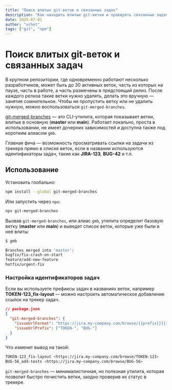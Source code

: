 ```yaml
---
title: "Поиск влитых git-веток и связанных задач"
description: "Как находить влитые git-ветки и проверять связанные задачи в трекере. Упрощает очистку репозитория после релизов и помогает не потерять важное."
date: 2025-07-01
author: "vchet"
tags: ["git", "npm"]
---
```


# Поиск влитых git-веток и связанных задач

В крупном репозитории, где одновременно работают несколько разработчиков, может быть до 30 активных веток, часть из которых на паузе, часть в работе, а часть размечены в предстоящий релиз. После каждого релиза такие ветки нужно удалять, делать это вручную — занятие сомнительное. Чтобы не пропустить ветку или не удалить нужную, можно воспользоваться `git-merged-branches`.

[git-merged-branches](https://www.npmjs.com/package/git-merged-branches) — это CLI-утилита, которая показывает ветки, влитые в основную (**master** или **main**). Работает локально, проста в использовании, не имеет дочерних зависимостей и доступна также под коротким алиасом `gmb`.

Главная фича — возможность просматривать ссылки на задачи из трекера прямо в списке веток, если в названии используются идентификаторы задач, такие как **JIRA-123**, **BUG-42** и т.п.

## Использование

Установить глобально:

```bash
npm install --global git-merged-branches
```

Или запустить через `npx`:

```bash
npx git-merged-branches
```

Вызвав `git-merged-branches`, или алиас `gmb`, утилита определит базовую ветку (**master** или **main**) и выведет список веток, которые уже были в неё влиты:

```bash
$ gmb

Branches merged into 'master':
bugfix/fix-crash-on-start
feature/add-new-feature
hotfix/urgent-fix
```

### Настройка идентификаторов задач

Если вы используете префиксы задач в названиях веток, например **TOKEN-123_fix-layout** — можно настроить автоматическое добавление ссылок на трекер задач.

```json
// package.json
{
  "git-merged-branches": {
    "issueUrlFormat": "https://jira.my-company.com/browse/{{prefix}}{{id}}",
    "issueUrlPrefix": ["TOKEN-", "BUG-"]
  }
}
```

Что изменит вывод на такой:

```bash
TOKEN-123_fix-layout <https://jira.my-company.com/browse/TOKEN-123>
BUG-56_add-tests <https://jira.my-company.com/browse/BUG-56>
```

`git-merged-branches` — минималистичная, но полезная утилита, которая позволит быстро почистить ветки, заодно проверив их статус в трекере.
